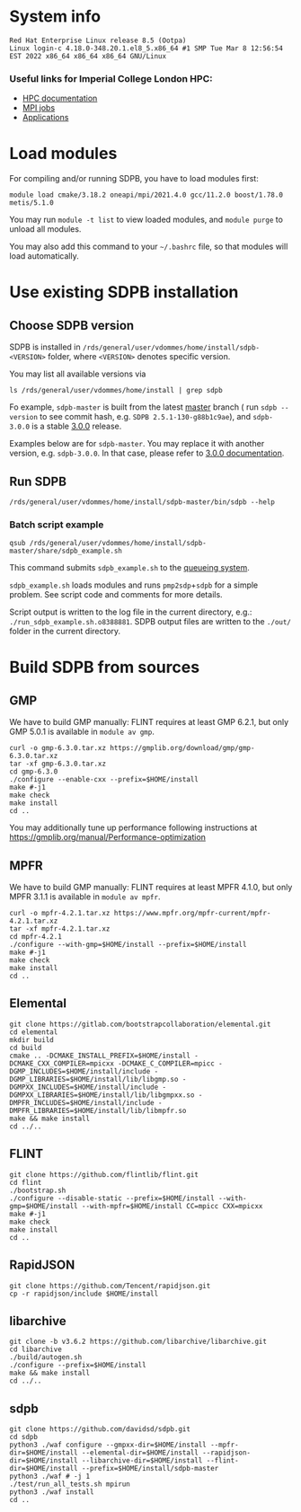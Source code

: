 # System info

    Red Hat Enterprise Linux release 8.5 (Ootpa)
    Linux login-c 4.18.0-348.20.1.el8_5.x86_64 #1 SMP Tue Mar 8 12:56:54 EST 2022 x86_64 x86_64 x86_64 GNU/Linux

### Useful links for Imperial College London HPC:

- [HPC documentation](https://icl-rcs-user-guide.readthedocs.io/en/latest/hpc/)
- [MPI jobs](https://icl-rcs-user-guide.readthedocs.io/en/latest/hpc/queues/mpi-jobs/)
- [Applications](https://icl-rcs-user-guide.readthedocs.io/en/latest/hpc/applications/)

# Load modules

For compiling and/or running SDPB, you have to load modules first:

    module load cmake/3.18.2 oneapi/mpi/2021.4.0 gcc/11.2.0 boost/1.78.0 metis/5.1.0

You may run `module -t list` to view loaded modules,
and `module purge` to unload all modules.

You may also add this command to your `~/.bashrc` file, so that modules will load automatically.

# Use existing SDPB installation

## Choose SDPB version

SDPB is installed in `/rds/general/user/vdommes/home/install/sdpb-<VERSION>` folder,
where `<VERSION>` denotes specific version.

You may list all available versions via

    ls /rds/general/user/vdommes/home/install | grep sdpb

Fo example, `sdpb-master` is built from the latest [master](https://github.com/davidsd/sdpb/tree/master) branch (
run `sdpb --version` to see commit hash, e.g. `SDPB 2.5.1-130-g88b1c9ae`),
and `sdpb-3.0.0` is a stable [3.0.0](https://github.com/davidsd/sdpb/releases/tag/3.0.0) release.

Examples below are for `sdpb-master`.
You may replace it with another version, e.g. `sdpb-3.0.0`.
In that case, please refer
to [3.0.0 documentation](https://github.com/davidsd/sdpb/blob/3.0.0/docs/site_installs/Imperial.md).

## Run SDPB

    /rds/general/user/vdommes/home/install/sdpb-master/bin/sdpb --help

### Batch script example

    qsub /rds/general/user/vdommes/home/install/sdpb-master/share/sdpb_example.sh

This command submits `sdpb_example.sh` to
the [queueing system](https://wiki.imperial.ac.uk/display/HPC/Queueing+System).

`sdpb_example.sh` loads modules and runs `pmp2sdp`+`sdpb` for a simple problem.
See script code and comments for more details.

Script output is written to the log file in the current directory, e.g.:
`./run_sdpb_example.sh.o8388881`.
SDPB output files are written to the `./out/` folder in the current directory.

# Build SDPB from sources

## GMP
We have to build GMP manually: FLINT requires at least GMP 6.2.1, but only GMP 5.0.1 is available in `module av gmp`.

    curl -o gmp-6.3.0.tar.xz https://gmplib.org/download/gmp/gmp-6.3.0.tar.xz
    tar -xf gmp-6.3.0.tar.xz
    cd gmp-6.3.0
    ./configure --enable-cxx --prefix=$HOME/install
    make #-j1
    make check
    make install
    cd ..

You may additionally tune up performance following instructions at https://gmplib.org/manual/Performance-optimization

## MPFR
We have to build GMP manually: FLINT requires at least MPFR 4.1.0, but only MPFR 3.1.1 is available in `module av mpfr`.

    curl -o mpfr-4.2.1.tar.xz https://www.mpfr.org/mpfr-current/mpfr-4.2.1.tar.xz
    tar -xf mpfr-4.2.1.tar.xz
    cd mpfr-4.2.1
    ./configure --with-gmp=$HOME/install --prefix=$HOME/install
    make #-j1
    make check
    make install
    cd ..

## Elemental

    git clone https://gitlab.com/bootstrapcollaboration/elemental.git
    cd elemental
    mkdir build
    cd build    
    cmake .. -DCMAKE_INSTALL_PREFIX=$HOME/install -DCMAKE_CXX_COMPILER=mpicxx -DCMAKE_C_COMPILER=mpicc -DGMP_INCLUDES=$HOME/install/include -DGMP_LIBRARIES=$HOME/install/lib/libgmp.so -DGMPXX_INCLUDES=$HOME/install/include -DGMPXX_LIBRARIES=$HOME/install/lib/libgmpxx.so -DMPFR_INCLUDES=$HOME/install/include -DMPFR_LIBRARIES=$HOME/install/lib/libmpfr.so
    make && make install
    cd ../..

## FLINT

    git clone https://github.com/flintlib/flint.git
    cd flint
    ./bootstrap.sh
    ./configure --disable-static --prefix=$HOME/install --with-gmp=$HOME/install --with-mpfr=$HOME/install CC=mpicc CXX=mpicxx
    make #-j1
    make check
    make install 
    cd ..

## RapidJSON

    git clone https://github.com/Tencent/rapidjson.git
    cp -r rapidjson/include $HOME/install

## libarchive

    git clone -b v3.6.2 https://github.com/libarchive/libarchive.git
    cd libarchive
    ./build/autogen.sh
    ./configure --prefix=$HOME/install
    make && make install
    cd ../..

## sdpb

    git clone https://github.com/davidsd/sdpb.git
    cd sdpb 
    python3 ./waf configure --gmpxx-dir=$HOME/install --mpfr-dir=$HOME/install --elemental-dir=$HOME/install --rapidjson-dir=$HOME/install --libarchive-dir=$HOME/install --flint-dir=$HOME/install --prefix=$HOME/install/sdpb-master
    python3 ./waf # -j 1
    ./test/run_all_tests.sh mpirun
    python3 ./waf install
    cd ..
